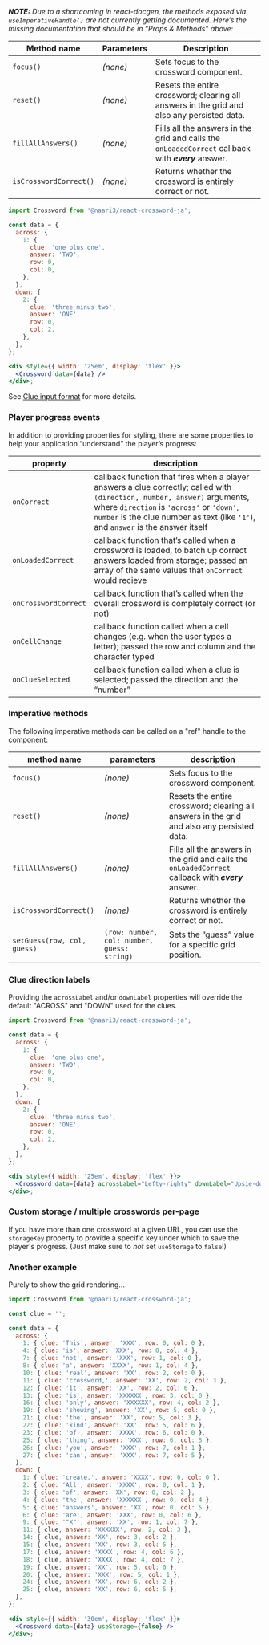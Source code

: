 _**NOTE:** Due to a shortcoming in react-docgen, the methods exposed via `useImperativeHandle()` are not currently getting documented. Here’s the missing documentation that should be in “Props & Methods” above:_

| Method name            | Parameters | Description                                                                                         |
| ---------------------- | ---------- | --------------------------------------------------------------------------------------------------- |
| `focus()`              | _(none)_   | Sets focus to the crossword component.                                                              |
| `reset()`              | _(none)_   | Resets the entire crossword; clearing all answers in the grid and also any persisted data.          |
| `fillAllAnswers()`     | _(none)_   | Fills all the answers in the grid and calls the `onLoadedCorrect` callback with _**every**_ answer. |
| `isCrosswordCorrect()` | _(none)_   | Returns whether the crossword is entirely correct or not.                                           |

```jsx
import Crossword from '@naari3/react-crossword-ja';

const data = {
  across: {
    1: {
      clue: 'one plus one',
      answer: 'TWO',
      row: 0,
      col: 0,
    },
  },
  down: {
    2: {
      clue: 'three minus two',
      answer: 'ONE',
      row: 0,
      col: 2,
    },
  },
};

<div style={{ width: '25em', display: 'flex' }}>
  <Crossword data={data} />
</div>;
```

See [Clue input format](#/Configuration%20and%20customization/Clue%20input%20format) for more details.

### Player progress events

In addition to providing properties for styling, there are some properties to help your application “understand” the player’s progress:

| property             | description                                                                                                                                                                                                                                                |
| -------------------- | ---------------------------------------------------------------------------------------------------------------------------------------------------------------------------------------------------------------------------------------------------------- |
| `onCorrect`          | callback function that fires when a player answers a clue correctly; called with `(direction, number, answer)` arguments, where `direction` is `'across'` or `'down'`, `number` is the clue number as text (like `'1'`), and `answer` is the answer itself |
| `onLoadedCorrect`    | callback function that’s called when a crossword is loaded, to batch up correct answers loaded from storage; passed an array of the same values that `onCorrect` would recieve                                                                             |
| `onCrosswordCorrect` | callback function that’s called when the overall crossword is completely correct (or not)                                                                                                                                                                  |
| `onCellChange`       | callback function called when a cell changes (e.g. when the user types a letter); passed the row and column and the character typed                                                                                                                        |
| `onClueSelected`     | callback function called when a clue is selected; passed the direction and the “number”                                                                                                                                                                    |

### Imperative methods

The following imperative methods can be called on a "ref" handle to the component:

| method name                 | parameters                                  | description                                                                                         |
| --------------------------- | ------------------------------------------- | --------------------------------------------------------------------------------------------------- |
| `focus()`                   | _(none)_                                    | Sets focus to the crossword component.                                                              |
| `reset()`                   | _(none)_                                    | Resets the entire crossword; clearing all answers in the grid and also any persisted data.          |
| `fillAllAnswers()`          | _(none)_                                    | Fills all the answers in the grid and calls the `onLoadedCorrect` callback with _**every**_ answer. |
| `isCrosswordCorrect()`      | _(none)_                                    | Returns whether the crossword is entirely correct or not.                                           |
| `setGuess(row, col, guess)` | `(row: number, col: number, guess: string)` | Sets the “guess” value for a specific grid position.                                                |

### Clue direction labels

Providing the `acrossLabel` and/or `downLabel` properties will override the default "ACROSS" and "DOWN" used for the clues.

```jsx
import Crossword from '@naari3/react-crossword-ja';

const data = {
  across: {
    1: {
      clue: 'one plus one',
      answer: 'TWO',
      row: 0,
      col: 0,
    },
  },
  down: {
    2: {
      clue: 'three minus two',
      answer: 'ONE',
      row: 0,
      col: 2,
    },
  },
};

<div style={{ width: '25em', display: 'flex' }}>
  <Crossword data={data} acrossLabel="Lefty-righty" downLabel="Upsie-downsie" />
</div>;
```

### Custom storage / multiple crosswords per-page

If you have more than one crossword at a given URL, you can use the `storageKey` property to provide a specific key under which to save the player's progress. (Just make sure to _not_ set `useStorage` to `false`!)

### Another example

Purely to show the grid rendering...

```jsx
import Crossword from '@naari3/react-crossword-ja';

const clue = '';

const data = {
  across: {
    1: { clue: 'This', answer: 'XXX', row: 0, col: 0 },
    4: { clue: 'is', answer: 'XXX', row: 0, col: 4 },
    7: { clue: 'not', answer: 'XXX', row: 1, col: 0 },
    8: { clue: 'a', answer: 'XXXX', row: 1, col: 4 },
    10: { clue: 'real', answer: 'XX', row: 2, col: 0 },
    11: { clue: 'crossword,', answer: 'XX', row: 2, col: 3 },
    12: { clue: 'it', answer: 'XX', row: 2, col: 6 },
    13: { clue: 'is', answer: 'XXXXXX', row: 3, col: 0 },
    16: { clue: 'only', answer: 'XXXXXX', row: 4, col: 2 },
    19: { clue: 'showing', answer: 'XX', row: 5, col: 0 },
    21: { clue: 'the', answer: 'XX', row: 5, col: 3 },
    22: { clue: 'kind', answer: 'XX', row: 5, col: 6 },
    23: { clue: 'of', answer: 'XXXX', row: 6, col: 0 },
    25: { clue: 'thing', answer: 'XXX', row: 6, col: 5 },
    26: { clue: 'you', answer: 'XXX', row: 7, col: 1 },
    27: { clue: 'can', answer: 'XXX', row: 7, col: 5 },
  },
  down: {
    1: { clue: 'create.', answer: 'XXXX', row: 0, col: 0 },
    2: { clue: 'All', answer: 'XXXX', row: 0, col: 1 },
    3: { clue: 'of', answer: 'XX', row: 0, col: 2 },
    4: { clue: 'the', answer: 'XXXXXX', row: 0, col: 4 },
    5: { clue: 'answers', answer: 'XX', row: 0, col: 5 },
    6: { clue: 'are', answer: 'XXX', row: 0, col: 6 },
    9: { clue: '"X"', answer: 'XX', row: 1, col: 7 },
    11: { clue, answer: 'XXXXXX', row: 2, col: 3 },
    14: { clue, answer: 'XX', row: 3, col: 2 },
    15: { clue, answer: 'XX', row: 3, col: 5 },
    17: { clue, answer: 'XXXX', row: 4, col: 6 },
    18: { clue, answer: 'XXXX', row: 4, col: 7 },
    19: { clue, answer: 'XX', row: 5, col: 0 },
    20: { clue, answer: 'XXX', row: 5, col: 1 },
    24: { clue, answer: 'XX', row: 6, col: 2 },
    25: { clue, answer: 'XX', row: 6, col: 5 },
  },
};

<div style={{ width: '30em', display: 'flex' }}>
  <Crossword data={data} useStorage={false} />
</div>;
```
